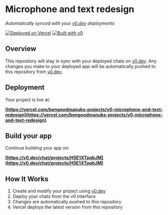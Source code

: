 # Microphone and text redesign

*Automatically synced with your [v0.dev](https://v0.dev) deployments*

[![Deployed on Vercel](https://img.shields.io/badge/Deployed%20on-Vercel-black?style=for-the-badge&logo=vercel)](https://vercel.com/bengoodmanuks-projects/v0-microphone-and-text-redesign)
[![Built with v0](https://img.shields.io/badge/Built%20with-v0.dev-black?style=for-the-badge)](https://v0.dev/chat/projects/H5E1XTpqbJM)

## Overview

This repository will stay in sync with your deployed chats on [v0.dev](https://v0.dev).
Any changes you make to your deployed app will be automatically pushed to this repository from [v0.dev](https://v0.dev).

## Deployment

Your project is live at:

**[https://vercel.com/bengoodmanuks-projects/v0-microphone-and-text-redesign](https://vercel.com/bengoodmanuks-projects/v0-microphone-and-text-redesign)**

## Build your app

Continue building your app on:

**[https://v0.dev/chat/projects/H5E1XTpqbJM](https://v0.dev/chat/projects/H5E1XTpqbJM)**

## How It Works

1. Create and modify your project using [v0.dev](https://v0.dev)
2. Deploy your chats from the v0 interface
3. Changes are automatically pushed to this repository
4. Vercel deploys the latest version from this repository